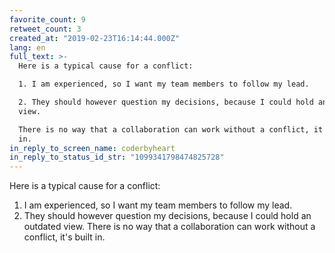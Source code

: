```yaml
---
favorite_count: 9
retweet_count: 3
created_at: "2019-02-23T16:14:44.000Z"
lang: en
full_text: >-
  Here is a typical cause for a conflict:

  1. I am experienced, so I want my team members to follow my lead.

  2. They should however question my decisions, because I could hold an outdated
  view.

  There is no way that a collaboration can work without a conflict, it's built
  in.
in_reply_to_screen_name: coderbyheart
in_reply_to_status_id_str: "1099341798474825728"
---
```


Here is a typical cause for a conflict:

1. I am experienced, so I want my team members to follow my lead.
2. They should however question my decisions, because I could hold an outdated
   view. There is no way that a collaboration can work without a conflict, it's
   built in.
